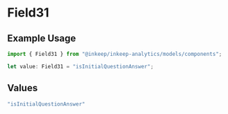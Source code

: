 # Field31

## Example Usage

```typescript
import { Field31 } from "@inkeep/inkeep-analytics/models/components";

let value: Field31 = "isInitialQuestionAnswer";
```

## Values

```typescript
"isInitialQuestionAnswer"
```